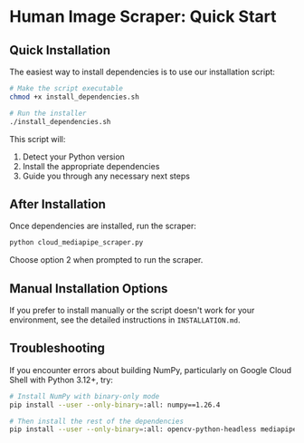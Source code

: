 # Human Image Scraper: Quick Start

## Quick Installation

The easiest way to install dependencies is to use our installation script:

```bash
# Make the script executable
chmod +x install_dependencies.sh

# Run the installer
./install_dependencies.sh
```

This script will:
1. Detect your Python version
2. Install the appropriate dependencies
3. Guide you through any necessary next steps

## After Installation

Once dependencies are installed, run the scraper:

```bash
python cloud_mediapipe_scraper.py
```

Choose option 2 when prompted to run the scraper.

## Manual Installation Options

If you prefer to install manually or the script doesn't work for your environment, see the detailed instructions in `INSTALLATION.md`.

## Troubleshooting

If you encounter errors about building NumPy, particularly on Google Cloud Shell with Python 3.12+, try:

```bash
# Install NumPy with binary-only mode
pip install --user --only-binary=:all: numpy==1.26.4

# Then install the rest of the dependencies
pip install --user --only-binary=:all: opencv-python-headless mediapipe duckduckgo_search requests pillow tqdm
``` 